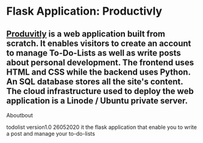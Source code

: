 # Flask Application: Productivly 

## [Produvitly](https://productivly.co.uk) is a web application built from scratch. It enables visitors to create an account to manage To-Do-Lists as well as write posts about personal development. The frontend uses HTML and CSS while the backend uses Python. An SQL database stores all the site's content. The cloud infrastructure used to deploy the web application is a Linode / Ubuntu private server.

Aboutbout  

todolist version1.0 26052020
it the flask application that enable you to write a post and manage your to-do-lists

